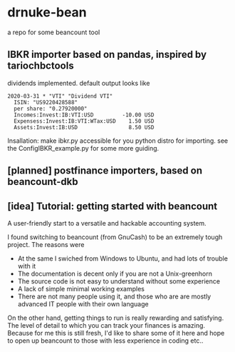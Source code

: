 # drnuke-bean
a repo for some beancount tool 

## IBKR importer based on pandas, inspired by tariochbctools

dividends implemented. default output looks like
```
2020-03-31 * "VTI" "Dividend VTI"  
  ISIN: "US9220428588"  
  per share: "0.27920000"  
  Incomes:Invest:IB:VTI:USD         -10.00 USD  
  Expensess:Invest:IB:VTI:WTax:USD    1.50 USD  
  Assets:Invest:IB:USD                8.50 USD  
```
Insallation: make ibkr.py accessible for you python distro for importing. see the ConfigIBKR_example.py for some more guiding.

## [planned] postfinance importers, based on beancount-dkb



## [idea] Tutorial: getting started with beancount
A user-friendly start to a versatile and hackable accounting system.

I found switching to beancount (from GnuCash) to be an extremely tough project. The reasons were 
* At the same I swiched from Windows to Ubuntu, and had lots of trouble with it
* The documentation is decent only if you are not a Unix-greenhorn
* The source code is not easy to understand without some experience
* A lack of simple minimal working examples  
* There are not many people using it, and those who are are mostly advanced IT people with their own language

On the other hand, getting things to run is really rewarding and satisfying. The level of detail to which you can track your finances is amazing. Because for me this is still fresh, I'd like to share some of it here and hope to open up beancount to those with less experience in coding etc..